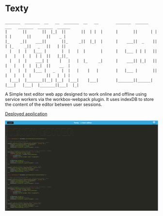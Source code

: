 # Texty
```
_______  _______  __   __  _______  __   __        _______  ______   ___   _______  _______  ______   
|       ||       ||  |_|  ||       ||  | |  |      |       ||      | |   | |       ||       ||    _ |  
|_     _||    ___||       ||_     _||  |_|  |      |    ___||  _    ||   | |_     _||   _   ||   | ||  
  |   |  |   |___ |       |  |   |  |       |      |   |___ | | |   ||   |   |   |  |  | |  ||   |_||_ 
  |   |  |    ___| |     |   |   |  |_     _|      |    ___|| |_|   ||   |   |   |  |  |_|  ||    __  |
  |   |  |   |___ |   _   |  |   |    |   |        |   |___ |       ||   |   |   |  |       ||   |  | |
  |___|  |_______||__| |__|  |___|    |___|        |_______||______| |___|   |___|  |_______||___|  |_|

```
A Simple text editor web app designed to work online and offline using service workers via the workbox-webpack plugin. It uses indexDB to store the content of the editor between user sessions.

[Deployed application](https://protected-fortress-28659.herokuapp.com/)

![screenshot of text editor](screenshot.png)